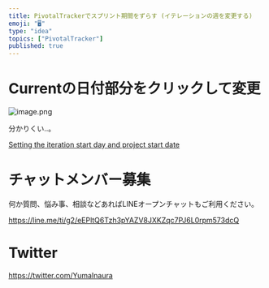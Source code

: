 ```yaml
---
title: PivotalTrackerでスプリント期間をずらす (イテレーションの週を変更する)
emoji: "🖥"
type: "idea"
topics: ["PivotalTracker"]
published: true
---
```



# Currentの日付部分をクリックして変更

![image.png](https://qiita-image-store.s3.amazonaws.com/0/89618/517c20dd-245f-26e7-9859-564c8f418333.png)

分かりくい‥。

[Setting the iteration start day and project start date](https://www.pivotaltracker.com/help/articles/setting_iteration_start_day_project_start_date/)








<!-- Update From Qiita API -->

# チャットメンバー募集


何か質問、悩み事、相談などあればLINEオープンチャットもご利用ください。

https://line.me/ti/g2/eEPltQ6Tzh3pYAZV8JXKZqc7PJ6L0rpm573dcQ





# Twitter


https://twitter.com/YumaInaura


<!-- Update From Qiita API -->


